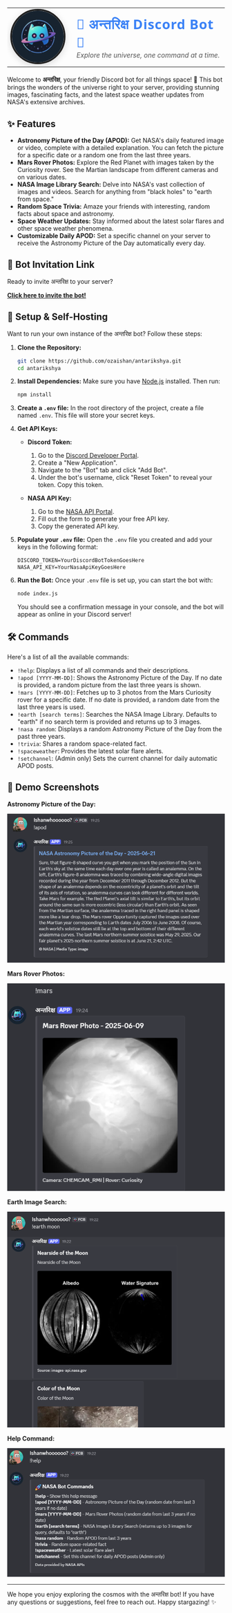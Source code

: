 <!-- Bot Logo and Title Section -->
<div align="center" style="margin-bottom: 20px;">
  <table style="border: none; background: transparent;">
    <tr>
      <td style="border: none; background: transparent; vertical-align: middle; padding-right: 24px;">
        <img src="logo.png" alt="Bot Logo" width="120" style="border-radius: 50%; box-shadow: 0 4px 16px rgba(0,0,0,0.15); border: 4px solid #222; background: #fff;"/>
      </td>
      <td style="border: none; background: transparent; vertical-align: middle;">
        <div style="text-align: left;">
          <span style="font-size: 2.2em; font-weight: bold; color: #3b82f6; font-family: 'Segoe UI', 'Arial', sans-serif; letter-spacing: 1px;">🚀 अन्तरिक्ष Discord Bot 🌌</span>
          <br/>
          <span style="font-size: 1.1em; color: #555; font-style: italic;">Explore the universe, one command at a time.</span>
        </div>
      </td>
    </tr>
  </table>
</div>

<!-- Description -->

Welcome to <b>अन्तरिक्ष</b>, your friendly Discord bot for all things space! 🌠 This bot brings the wonders of the universe right to your server, providing stunning images, fascinating facts, and the latest space weather updates from NASA's extensive archives.

## ✨ Features

*   **Astronomy Picture of the Day (APOD):** Get NASA's daily featured image or video, complete with a detailed explanation. You can fetch the picture for a specific date or a random one from the last three years.
*   **Mars Rover Photos:** Explore the Red Planet with images taken by the Curiosity rover. See the Martian landscape from different cameras and on various dates.
*   **NASA Image Library Search:** Delve into NASA's vast collection of images and videos. Search for anything from "black holes" to "earth from space."
*   **Random Space Trivia:** Amaze your friends with interesting, random facts about space and astronomy.
*   **Space Weather Updates:** Stay informed about the latest solar flares and other space weather phenomena.
*   **Customizable Daily APOD:** Set a specific channel on your server to receive the Astronomy Picture of the Day automatically every day.

## 🤖 Bot Invitation Link

Ready to invite अन्तरिक्ष to your server?

**[Click here to invite the bot!](https://discord.com/oauth2/authorize?client_id=1404423838107697301&permissions=75776&integration_type=0&scope=bot)**


## 🔧 Setup & Self-Hosting

Want to run your own instance of the अन्तरिक्ष bot? Follow these steps:

1.  **Clone the Repository:**
    ```bash
    git clone https://github.com/ozaishan/antarikshya.git
    cd antarikshya
    ```

2.  **Install Dependencies:**
    Make sure you have [Node.js](https://nodejs.org/) installed. Then run:
    ```bash
    npm install
    ```

3.  **Create a `.env` file:**
    In the root directory of the project, create a file named `.env`. This file will store your secret keys.

4.  **Get API Keys:**
    *   **Discord Token:**
        1.  Go to the [Discord Developer Portal](https://discord.com/developers/applications).
        2.  Create a "New Application".
        3.  Navigate to the "Bot" tab and click "Add Bot".
        4.  Under the bot's username, click "Reset Token" to reveal your token. Copy this token.
        

    *   **NASA API Key:**
        1.  Go to the [NASA API Portal](https://api.nasa.gov/).
        2.  Fill out the form to generate your free API key.
        3.  Copy the generated API key.

5.  **Populate your `.env` file:**
    Open the `.env` file you created and add your keys in the following format:
    ```env
    DISCORD_TOKEN=YourDiscordBotTokenGoesHere
    NASA_API_KEY=YourNasaApiKeyGoesHere
    ```

6.  **Run the Bot:**
    Once your `.env` file is set up, you can start the bot with:
    ```bash
    node index.js
    ```
    You should see a confirmation message in your console, and the bot will appear as online in your Discord server!

## 🛠️ Commands

Here's a list of all the available commands:

*   `!help`: Displays a list of all commands and their descriptions.
*   `!apod [YYYY-MM-DD]`: Shows the Astronomy Picture of the Day. If no date is provided, a random picture from the last three years is shown.
*   `!mars [YYYY-MM-DD]`: Fetches up to 3 photos from the Mars Curiosity rover for a specific date. If no date is provided, a random date from the last three years is used.
*   `!earth [search terms]`: Searches the NASA Image Library. Defaults to "earth" if no search term is provided and returns up to 3 images.
*   `!nasa random`: Displays a random Astronomy Picture of the Day from the past three years.
*   `!trivia`: Shares a random space-related fact.
*   `!spaceweather`: Provides the latest solar flare alerts.
*   `!setchannel`: (Admin only) Sets the current channel for daily automatic APOD posts.

## 📸 Demo Screenshots

**Astronomy Picture of the Day:**

![APOD Screenshot](readmeimg/apod.png)

**Mars Rover Photos:**

![Mars Rover Screenshot](readmeimg/marsrover.png)

**Earth Image Search:**

![Earth Image Search Screenshot](readmeimg/earthimage.png)

**Help Command:**

![Help Command Screenshot](readmeimg/rename.png)

---

We hope you enjoy exploring the cosmos with the अन्तरिक्ष bot! If you have any questions or suggestions, feel free to reach out. Happy stargazing! ✨